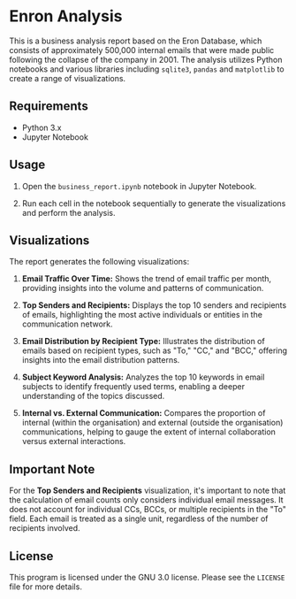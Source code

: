 # Enron Analysis
This is a business analysis report based on the Eron Database, which consists of approximately 500,000 internal emails that were made public following the collapse of the company in 2001. The analysis utilizes Python notebooks and various libraries including `sqlite3`, `pandas` and `matplotlib` to create a range of visualizations.

## Requirements
* Python 3.x
* Jupyter Notebook

## Usage
1. Open the `business_report.ipynb` notebook in Jupyter Notebook.

2. Run each cell in the notebook sequentially to generate the visualizations and perform the analysis.

## Visualizations
The report generates the following visualizations:

1. **Email Traffic Over Time:** Shows the trend of email traffic per month, providing insights into the volume and patterns of communication.

2. **Top Senders and Recipients:** Displays the top 10 senders and recipients of emails, highlighting the most active individuals or entities in the communication network.

3. **Email Distribution by Recipient Type:** Illustrates the distribution of emails based on recipient types, such as "To," "CC," and "BCC," offering insights into the email distribution patterns.

4. **Subject Keyword Analysis:** Analyzes the top 10 keywords in email subjects to identify frequently used terms, enabling a deeper understanding of the topics discussed.

5. **Internal vs. External Communication:** Compares the proportion of internal (within the organisation) and external (outside the organisation) communications, helping to gauge the extent of internal collaboration versus external interactions.

## Important Note
For the **Top Senders and Recipients** visualization, it's important to note that the calculation of email counts only considers individual email messages. It does not account for individual CCs, BCCs, or multiple recipients in the "To" field. Each email is treated as a single unit, regardless of the number of recipients involved.

## License
This program is licensed under the GNU 3.0 license. Please see the `LICENSE` file for more details.